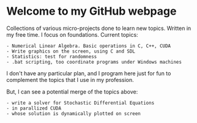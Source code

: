# Welcome to my GitHub webpage

Collections of various micro-projects done to learn new topics.
Written in my free time. I focus on foundations.
Current topics:

	- Numerical Linear Algebra. Basic operations in C, C++, CUDA
	- Write graphics on the screen, using C and SDL
	- Statistics: test for randomness
 	- .bat scripting, too coordinate programs under Windows machines


I don't have any particular plan, and I program here just for fun
to complement the topics that I use in my profession.

But, I can see a potential merge of the topics above:

	- write a solver for Stochastic Differential Equations
 	- in parallized CUDA
   	- whose solution is dynamically plotted on screen


